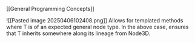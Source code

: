 [[General Programming Concepts]]

![[Pasted image 20250406102408.png]]
Allows for templated methods where T is of an expected general node type. In the above case, ensures that T inherits somewhere along its lineage from Node3D.